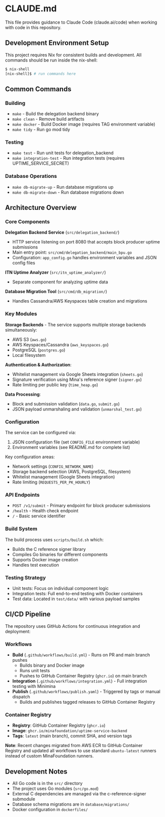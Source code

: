 # CLAUDE.md

This file provides guidance to Claude Code (claude.ai/code) when working with code in this repository.

## Development Environment Setup

This project requires Nix for consistent builds and development. All commands should be run inside the nix-shell:

```bash
$ nix-shell
[nix-shell]$ # run commands here
```

## Common Commands

### Building
- `make` - Build the delegation backend binary
- `make clean` - Remove build artifacts
- `make docker` - Build Docker image (requires TAG environment variable)
- `make tidy` - Run go mod tidy

### Testing
- `make test` - Run unit tests for delegation_backend
- `make integration-test` - Run integration tests (requires UPTIME_SERVICE_SECRET)

### Database Operations
- `make db-migrate-up` - Run database migrations up
- `make db-migrate-down` - Run database migrations down

## Architecture Overview

### Core Components

**Delegation Backend Service** (`src/delegation_backend/`)
- HTTP service listening on port 8080 that accepts block producer uptime submissions
- Main entry point: `src/cmd/delegation_backend/main_bpu.go`
- Configuration: `app_config.go` handles environment variables and JSON config files

**ITN Uptime Analyzer** (`src/itn_uptime_analyzer/`)
- Separate component for analyzing uptime data

**Database Migration Tool** (`src/cmd/db_migration/`)
- Handles Cassandra/AWS Keyspaces table creation and migrations

### Key Modules

**Storage Backends** - The service supports multiple storage backends simultaneously:
- AWS S3 (`aws.go`)
- AWS Keyspaces/Cassandra (`aws_keyspaces.go`) 
- PostgreSQL (`postgres.go`)
- Local filesystem

**Authentication & Authorization**:
- Whitelist management via Google Sheets integration (`sheets.go`)
- Signature verification using Mina's reference signer (`signer.go`)
- Rate limiting per public key (`time_heap.go`)

**Data Processing**:
- Block and submission validation (`data.go`, `submit.go`)
- JSON payload unmarshaling and validation (`unmarshal_test.go`)

### Configuration

The service can be configured via:
1. JSON configuration file (set `CONFIG_FILE` environment variable)
2. Environment variables (see README.md for complete list)

Key configuration areas:
- Network settings (`CONFIG_NETWORK_NAME`)
- Storage backend selection (AWS, PostgreSQL, filesystem)  
- Whitelist management (Google Sheets integration)
- Rate limiting (`REQUESTS_PER_PK_HOURLY`)

### API Endpoints

- `POST /v1/submit` - Primary endpoint for block producer submissions
- `/health` - Health check endpoint
- `/` - Basic service identifier

### Build System

The build process uses `scripts/build.sh` which:
- Builds the C reference signer library
- Compiles Go binaries for different components
- Supports Docker image creation
- Handles test execution

### Testing Strategy

- Unit tests: Focus on individual component logic
- Integration tests: Full end-to-end testing with Docker containers
- Test data: Located in `test/data/` with various payload samples

## CI/CD Pipeline

The repository uses GitHub Actions for continuous integration and deployment:

### Workflows
- **Build** (`.github/workflows/build.yml`) - Runs on PR and main branch pushes
  - Builds binary and Docker image
  - Runs unit tests
  - Pushes to GitHub Container Registry (`ghcr.io`) on main branch
- **Integration** (`.github/workflows/integration.yml`) - Full integration testing with Minimina
- **Publish** (`.github/workflows/publish.yaml`) - Triggered by tags or manual dispatch
  - Builds and publishes tagged releases to GitHub Container Registry

### Container Registry
- **Registry**: GitHub Container Registry (`ghcr.io`)  
- **Image**: `ghcr.io/minafoundation/uptime-service-backend`
- **Tags**: `latest` (main branch), commit SHA, and version tags

**Note**: Recent changes migrated from AWS ECR to GitHub Container Registry and updated all workflows to use standard `ubuntu-latest` runners instead of custom MinaFoundation runners.

## Development Notes

- All Go code is in the `src/` directory
- The project uses Go modules (`src/go.mod`)
- External C dependencies are managed via the c-reference-signer submodule
- Database schema migrations are in `database/migrations/`
- Docker configuration in `dockerfiles/`